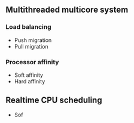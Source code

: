 ## Multithreaded multicore system

### Load balancing
- Push migration
- Pull migration

### Processor affinity
- Soft affinity
- Hard affinity

## Realtime CPU scheduling
- Sof
